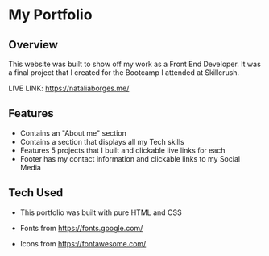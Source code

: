 # My Portfolio

## Overview

This website was built to show off my work as a Front End Developer. It was a final project that I created for the Bootcamp I attended at Skillcrush.

LIVE LINK: https://nataliaborges.me/


## Features

* Contains an "About me" section
* Contains a section that displays all my Tech skills
* Features 5 projects that I built and clickable live links for each
* Footer has my contact information and clickable links to my Social Media

## Tech Used

* This portfolio was built with pure HTML and CSS

* Fonts from https://fonts.google.com/

* Icons from https://fontawesome.com/




